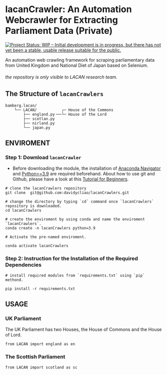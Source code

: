 
# lacanCrawler: An Automation Webcrawler for Extracting Parliament Data (Private)

[![Project Status: WIP – Initial development is in progress, but there has not yet been a stable, usable release suitable for the public.](https://www.repostatus.org/badges/latest/wip.svg)](https://www.repostatus.org/#wip)


An automation web crawling framework for scraping parliamentary data from United Kingdom and National Diet of Japan based on Selenium.

###### the repository is only visible to LACAN research team.


## The Structure of `lacanCrawlers`

```
bamberg.lacan/
    └── LACAN/           ┌─ House of the Commons
        ├── england.py╶──└─ House of the Lord
        ├── scotlan.py
        ├── nirland.py
        └── japan.py  
```

## ENVIROMENT 

### Step 1: Download `lacanCrawler`

- Before downloading the module, the installation of  [Anaconda Navigator](https://www.anaconda.com/products/individual-b) and [Python>=3.9](https://www.python.org/downloads/release/python-3810/) are required beforehand.  About how to use git and Github, please have a look at this [Tutorial for Beginners](https://www.youtube.com/watch?v=RvnM6EEwp1I). 

```
# clone the lacanCrawlers repository
git clone  git@github.com:davidycliao/lacanCrawlers.git

# change the directory by typing `cd` command once `lacanCrawlers` repository is downloaded.
cd lacanCrawlers

# create the enviroment by using conda and name the enviroment `lacanCrawlers`.
conda create -n lacanCrawlers python=3.9

# Activate the pre-named enviroment.

conda activate lacanCrawlers 
```


### Step 2: Instruction for the Installation of the Required Dependencies

```
# install required modules from `requirements.txt` using `pip` methond.

pip install -r requirements.txt   
```

## USAGE

### UK Parliament

The UK Parliament has two Houses, the House of Commons and the House of Lord. 

```
from LACAN import england as en
```

### The Scottish Parliament

```
from LACAN import scotland as sc
```



